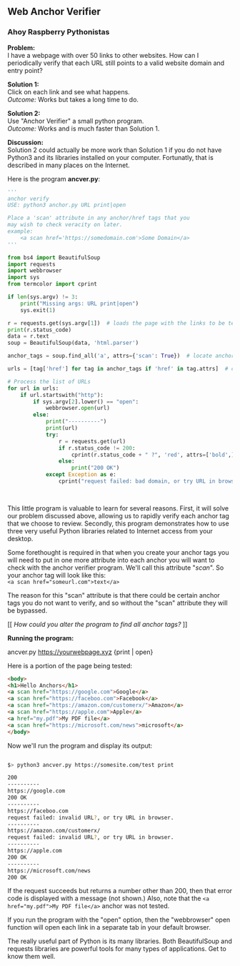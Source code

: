 ## Web Anchor Verifier

### Ahoy Raspberry Pythonistas

__Problem:__  
I have a webpage with over 50 links to other websites.
How can I periodically verify that each URL still points
to a valid website domain and entry point?

__Solution 1:__  
Click on each link and see what happens.  
_Outcome:_ Works but takes a long time to do.

__Solution 2:__  
Use "Anchor Verifier" a small python program.  
_Outcome:_ Works and is much faster than Solution 1.

__Discussion:__  
Solution 2 could actually be more work than Solution 1 if
you do not have Python3 and its libraries installed on your computer.
Fortunatly, that is described in many places on the Internet.

Here is the program __ancver.py__:  
```python
'''
anchor verify
USE: python3 anchor.py URL print|open

Place a 'scan' attribute in any anchor/href tags that you
may wish to check veracity on later.
example:
    <a scan href='https://somedomain.com'>Some Domain</a>
'''

from bs4 import BeautifulSoup
import requests
import webbrowser
import sys
from termcolor import cprint

if len(sys.argv) != 3:
    print("Missing args: URL print|open")
    sys.exit(1)

r = requests.get(sys.argv[1])  # loads the page with the links to be tested
print(r.status_code)
data = r.text
soup = BeautifulSoup(data, 'html.parser')

anchor_tags = soup.find_all('a', attrs={'scan': True})  # locate anchor tags with "scan" attribute

urls = [tag['href'] for tag in anchor_tags if 'href' in tag.attrs]  # create list of URLs

# Process the list of URLs
for url in urls:
    if url.startswith("http"):
        if sys.argv[2].lower() == "open":
            webbrowser.open(url)
        else:
            print("----------")
            print(url)
            try:
                r = requests.get(url)
                if r.status_code != 200:
                    cprint(r.status_code + " ?", 'red', attrs=['bold',])
                else:
                    print("200 OK")
            except Exception as e:
                cprint("request failed: bad domain, or try URL in browser.",
                                                                           'red',
                                                                           attrs=['bold',])

```

This little program is valuable to learn for several reasons. 
First, it will solve our problem discussed above, allowing us to rapidly 
verify each anchor tag that we choose to review. Secondly, this program
demonstrates how to use three very useful Python libraries related to 
Internet access from your desktop.

Some forethought is required in that when you create your anchor tags you will
need to put in one more attribute into each anchor you will want to check with
the anchor verifier program. We'll call this attribute "_scan_". So your anchor tag
will look like this:  
  `<a scan href="someurl.com">text</a>`

The reason for this "scan" attribute is that there could be certain anchor tags you do not want
to verify, and so without the "scan" attribute they will be bypassed.

>
[[ _How could you alter the program to find all anchor tags?_ ]]

__Running the program:__  

ancver.py https://yourwebpage.xyz {print | open}

Here is a portion of the page being tested:  
```html
<body>
<h1>Hello Anchors</h1>
<a scan href="https://google.com">Google</a>
<a scan href="https://faceboo.com">Facebook</a>
<a scan href="https://amazon.com/customerx/">Amazon</a>
<a scan href="https://apple.com">Apple</a>
<a href="my.pdf">My PDF file</a>
<a scan href="https://microsoft.com/news">microsoft</a>
</body>

```

Now we'll run the program and display its output:  
```bash

$> python3 ancver.py https://somesite.com/test print

```
```bash
200
----------
https://google.com
200 OK
----------
https://faceboo.com
request failed: invalid URL?, or try URL in browser.
----------
https://amazon.com/customerx/
request failed: invalid URL?, or try URL in browser.
----------
https://apple.com
200 OK
----------
https://microsoft.com/news
200 OK

```
If the request succeeds but returns a number other than 200, then
that error code is displayed with a message (not shown.)
Also, note that the `<a href="my.pdf">My PDF file</a>` anchor was not
tested.

If you run the program with the "open" option, then the "webbrowser" open function
will open each link in a separate tab in your default browser.

The really useful part of Python is its many libraries.
Both BeautifulSoup and requests libraries are powerful tools for many
types of applications. Get to know them well.



